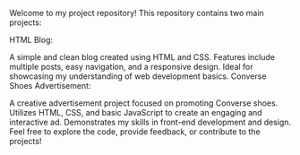 Welcome to my project repository! This repository contains two main projects:

HTML Blog:

A simple and clean blog created using HTML and CSS.
Features include multiple posts, easy navigation, and a responsive design.
Ideal for showcasing my understanding of web development basics.
Converse Shoes Advertisement:

A creative advertisement project focused on promoting Converse shoes.
Utilizes HTML, CSS, and basic JavaScript to create an engaging and interactive ad.
Demonstrates my skills in front-end development and design.
Feel free to explore the code, provide feedback, or contribute to the projects!

